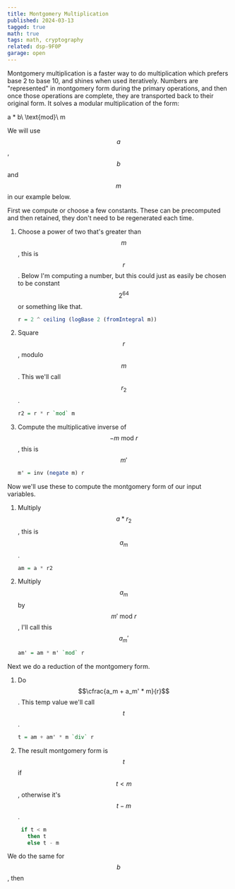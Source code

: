 ```yaml
---
title: Montgomery Multiplication
published: 2024-03-13
tagged: true
math: true
tags: math, cryptography
related: dsp-9F0P
garage: open
---
```


Montgomery multiplication is a faster way to do multiplication which
prefers base 2 to base 10, and shines when used iteratively. Numbers
are "represented" in montgomery form during the primary operations,
and then once those operations are complete, they are transported back
to their original form. It solves a modular multiplication of the
form:

$$$$
a * b\ \text{mod}\ m
$$$$

We will use $$a$$, $$b$$ and $$m$$ in our example below.

First we compute or choose a few constants. These can be precomputed
and then retained, they don't need to be regenerated each time.

1. Choose a power of two that's greater than $$m$$, this is
   $$r$$. Below I'm computing a number, but this could just as easily
   be chosen to be constant $$2^{64}$$ or something like that.

	```haskell
	r = 2 ^ ceiling (logBase 2 (fromIntegral m))
	```

1. Square $$r$$, modulo $$m$$. This we'll call $$r_2$$.

	```haskell
	r2 = r * r `mod` m
	```

1. Compute the multiplicative inverse of $$-m\ \text{mod}\ r$$, this is
   $$m'$$
   
   ```haskell
   m' = inv (negate m) r
   ```

Now we'll use these to compute the montgomery form of our input
variables.

1. Multiply $$a * r_2$$, this is $$a_m$$.
   ```haskell
   am = a * r2
   ```

1. Multiply $$a_m$$ by $$m'\ \text{mod}\ r$$, I'll call this $$a_m'$$
   ```haskell
   am' = am * m' `mod` r
   ```

Next we do a reduction of the montgomery form.

1. Do $$\cfrac{a_m + a_m' * m}{r}$$. This temp value we'll call $$t$$.
   ```haskell
   t = am + am' * m `div` r
   ```

1. The result montgomery form is $$t$$ if $$t < m$$, otherwise it's $$t - m$$.
   ```haskell
    if t < m
      then t
      else t - m
   ```
   
We do the same for $$b$$, then 
